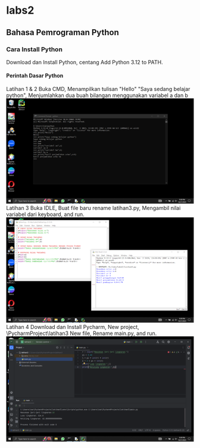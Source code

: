# labs2
## Bahasa Pemrograman Python
### Cara Install Python
Download dan Install Python,
centang Add Python 3.12 to PATH.
#### Perintah Dasar Python
Latihan 1 & 2
Buka CMD,
Menampilkan tulisan "Hello" "Saya sedang belajar python",
Menjumlahkan dua buah bilangan menggunakan variabel a dan b
![gambar 1](screenshot/ss1.png)
Latihan 3
Buka IDLE,
Buat file baru rename latihan3.py,
Mengambil nilai variabel dari keyboard,
and run.
![gambar 2](screenshot/ss2.png)
Latihan 4
Download dan Install Pycharm,
New project,
\PycharmProject\latihan3
New file,
Rename main.py,
and run.
![gambar 3](screenshot/ss3.png)
